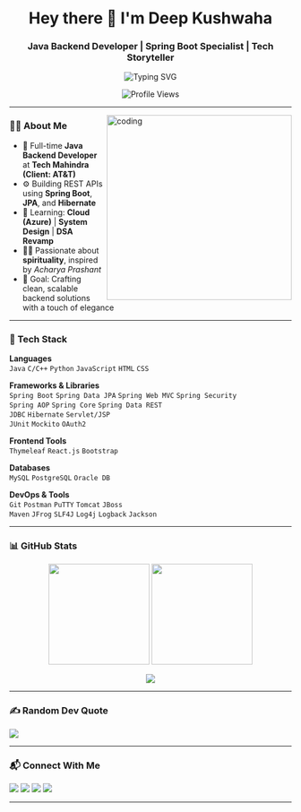 <h1 align="center">Hey there 👋 I'm Deep Kushwaha</h1>
<h3 align="center">Java Backend Developer | Spring Boot Specialist | Tech Storyteller</h3>

<p align="center">
 <img src="https://readme-typing-svg.herokuapp.com?font=Fira+Code&weight=600&size=22&pause=1000&center=true&vCenter=true&width=700&lines=Code.+Debug.+Repeat.;Passionate+about+Clean+Code+%26+Logic.;Spiritual+Seeker+%7C+Tech+Nerd+%7C+Lifelong+Learner" alt="Typing SVG" />
</p>
<p align="center">
  <img src="https://komarev.com/ghpvc/?username=urstrulydeep&style=flat-square&color=blue" alt="Profile Views" />
</p>

---

<img align="right" alt="coding" width="330" src="https://cdn.dribbble.com/users/730703/screenshots/6581243/avento.gif" />

### 👨‍💻 About Me

- 💼 Full-time **Java Backend Developer** at **Tech Mahindra (Client: AT&T)**
- ⚙️ Building REST APIs using **Spring Boot**, **JPA**, and **Hibernate**
- 🧠 Learning: **Cloud (Azure)** | **System Design** | **DSA Revamp**
- 🧘‍♂️ Passionate about **spirituality**, inspired by *Acharya Prashant*
- 🎯 Goal: Crafting clean, scalable backend solutions with a touch of elegance

---

### 🧠 Tech Stack

**Languages**  
`Java` `C/C++` `Python` `JavaScript` `HTML` `CSS`

**Frameworks & Libraries**  
`Spring Boot` `Spring Data JPA` `Spring Web MVC` `Spring Security`  
`Spring AOP` `Spring Core` `Spring Data REST`  
`JDBC` `Hibernate` `Servlet/JSP`  
`JUnit` `Mockito` `OAuth2`

**Frontend Tools**  
`Thymeleaf` `React.js` `Bootstrap`

**Databases**  
`MySQL` `PostgreSQL` `Oracle DB`

**DevOps & Tools**  
`Git` `Postman` `PuTTY` `Tomcat` `JBoss`  
`Maven` `JFrog` `SLF4J` `Log4j` `Logback` `Jackson`

---

### 📊 GitHub Stats

<p align="center">
  <img src="https://github-readme-stats.vercel.app/api?username=urstrulydeep&show_icons=true&theme=tokyonight&hide=prs&count_private=true" height="180"/>
  <img src="https://github-readme-streak-stats.herokuapp.com/?user=urstrulydeep&theme=tokyonight" height="180"/>
</p>

<p align="center">
  <img src="https://github-readme-stats.vercel.app/api/top-langs/?username=urstrulydeep&layout=compact&theme=tokyonight&hide=php" />
</p>

---

### ✍️ Random Dev Quote
![](https://quotes-github-readme.vercel.app/api?type=horizontal&theme=dark)

---

### 📬 Connect With Me

<p align="left">
  <a href="https://linkedin.com/in/yourstrulydeep" target="_blank"><img src="https://img.shields.io/badge/LinkedIn-%230077B5.svg?style=for-the-badge&logo=linkedin&logoColor=white"/></a>
  <a href="https://twitter.com/yourstrulydeep3" target="_blank"><img src="https://img.shields.io/badge/Twitter-%231DA1F2.svg?style=for-the-badge&logo=twitter&logoColor=white"/></a>
  <a href="https://instagram.com/yourstrulydeep" target="_blank"><img src="https://img.shields.io/badge/Instagram-%23E4405F.svg?style=for-the-badge&logo=instagram&logoColor=white"/></a>
  <a href="https://www.youtube.com/channel/UCf708VGnr_kYYjP6dyv12RQ" target="_blank"><img src="https://img.shields.io/badge/YouTube-%23FF0000.svg?style=for-the-badge&logo=youtube&logoColor=white"/></a>
</p>

---
